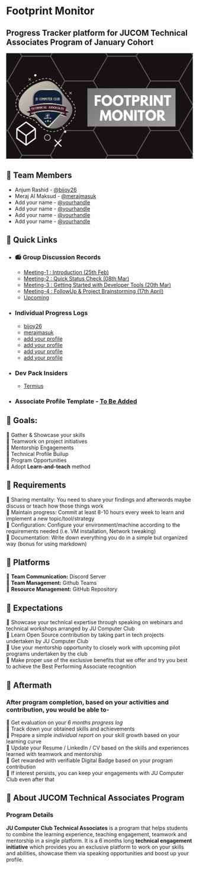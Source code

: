 # Footprint Monitor
## Progress Tracker platform for **JUCOM Technical Associates Program** of **January Cohort**

<img src="assets/cover.png">

## 🎯 Team Members 

- Anjum Rashid - [@bijoy26](https://www.github.com/bijoy26)
- Meraj Al Maksud - [@merajmasuk](https://www.github.com/merajmasuk)
- Add your name - [@yourhandle](#)
- Add your name - [@yourhandle](#)
- Add your name - [@yourhandle](#)
- Add your name - [@yourhandle](#)

## 🎯 Quick Links
- ### 📻 Group Discussion Records
    - [Meeting-1 : Introduction (25th Feb)](https://drive.google.com/file/d/19WsHy81XhaqlGanaXUhymXkBuuHWGiae/view?usp=sharing)
    - [Meeting-2 : Quick Status Check (08th Mar)](#)
    - [Meeting-3 : Getting Started with Developer Tools (20th Mar)](https://drive.google.com/file/d/1vcBFdSx8nVlKM9zOGk_lur7QKQkQplIt/view?usp=sharing)
    - [Meeting-4 : FollowUp & Project Brainstorming (17th April)](https://drive.google.com/file/d/10C3qvV6Rzhi1GHDqqRCJxPYCwd2ppLEz/view?usp=sharing)
    - [Upcoming](#)

- ### Individual Progress Logs 
    - [bijoy26](progress-logs\bijoy26)
    - [merajmasuk](progress-logs\merajmasuk)
    - [add your profile](#)
    - [add your profile](#)
    - [add your profile](#)
    - [add your profile](#)

- ### Dev Pack Insiders 
    - [Termius](dev-pack-insiders/termius.md)

- ### Associate Profile Template - [To Be Added](#)


## 🎯 Goals:
:small_blue_diamond: Gather & Showcase your skills <br>
:small_blue_diamond: Teamwork on project initiatives <br>
:small_blue_diamond: Mentorship Engagements <br>
:small_blue_diamond: Technical Profile Builup <br>
:small_blue_diamond: Program Opportunities <br>
:small_blue_diamond: Adopt **Learn-and-teach** method


## 🎯 Requirements
:small_blue_diamond: Sharing mentality: You need to share your findings and afterwords maybe discuss or teach how those things work <br>
:small_blue_diamond: Maintain progress: Commit at least 8-10 hours every week to learn and implement a new topic/tool/strategy <br>
:small_blue_diamond: Configuration: Configure your environment/machine according to the requirements needed (i.e. VM installation, Network tweaking) <br>
:small_blue_diamond: Documentation: Write down everything you do in a simple but organized way (bonus for using markdown) <br>


## 🎯 Platforms
:small_blue_diamond: **Team Communication:** Discord Server <br>
:small_blue_diamond: **Team Management:** Github Teams <br>
:small_blue_diamond: **Resource Management:** GitHub Repository


## 🎯 Expectations
:small_blue_diamond: Showcase your technical expertise through speaking on webinars and technical workshops arranged by JU Computer Club <br>
:small_blue_diamond: Learn Open Source contribution by taking part in tech projects undertaken by JU Computer Club <br>
:small_blue_diamond: Use your mentorship opportunity to closely work with upcoming pilot programs undertaken by the club <br>
:small_blue_diamond: Make proper use of the exclusive benefits that we offer and try you best to achieve the Best Performing Associate recognition <br>

## 🎯 Aftermath
### After program completion, based on your activities and contribution, you would be able to-
:small_blue_diamond: Get evaluation on your *6 months progress log* <br> 
:small_blue_diamond: Track down your obtained skills and achievements <br>
:small_blue_diamond: Prepare a simple *individual report* on your skill growth based on your learning curve <br>
:small_blue_diamond: Update your Resume / LinkedIn / CV based on the skills and experiences learned with teamwork and mentorship <br>
:small_blue_diamond: Get rewarded with verifiable Digital Badge based on your program contribution <br>
:small_blue_diamond: If interest persists, you can keep your engagements with JU Computer Club even after that <br>

## 🎯 About JUCOM Technical Associates Program
### Program Details
**JU Computer Club Technical Associates** is a program that helps students to combine the learning experience, teaching engagement, teamwork and mentorship in a single platform. 
It is a 6 months long **technical engagement initiative** which provides you an exclusive platform to work on your skills and abilities, showcase them via speaking opportunities and boost up your profile.
